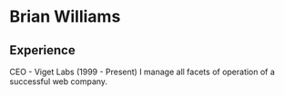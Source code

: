 # Brian Williams

## Experience
CEO - Viget Labs (1999 - Present)
    I manage all facets of operation of a successful web company.
